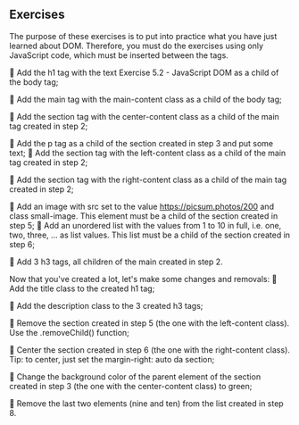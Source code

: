 ## Exercises

The purpose of these exercises is to put into practice what you have just learned about DOM. Therefore, you must do the exercises using only JavaScript code, which must be inserted between the <script> and </script> tags.

🚀 Add the h1 tag with the text Exercise 5.2 - JavaScript DOM as a child of the body tag;

🚀 Add the main tag with the main-content class as a child of the body tag;

🚀 Add the section tag with the center-content class as a child of the main tag created in step 2;

🚀 Add the p tag as a child of the section created in step 3 and put some text;
🚀 Add the section tag with the left-content class as a child of the main tag created in step 2;

🚀 Add the section tag with the right-content class as a child of the main tag created in step 2;

🚀 Add an image with src set to the value https://picsum.photos/200 and class small-image. This element must be a child of the section created in step 5;
🚀 Add an unordered list with the values ​​from 1 to 10 in full, i.e. one, two, three, ... as list values. This list must be a child of the section created in step 6;

🚀 Add 3 h3 tags, all children of the main created in step 2.

Now that you've created a lot, let's make some changes and removals:
🚀 Add the title class to the created h1 tag;

🚀 Add the description class to the 3 created h3 tags;

🚀 Remove the section created in step 5 (the one with the left-content class). Use the .removeChild() function;

🚀 Center the section created in step 6 (the one with the right-content class). Tip: to center, just set the margin-right: auto da section;

🚀 Change the background color of the parent element of the section created in step 3 (the one with the center-content class) to green;

🚀 Remove the last two elements (nine and ten) from the list created in step 8.
